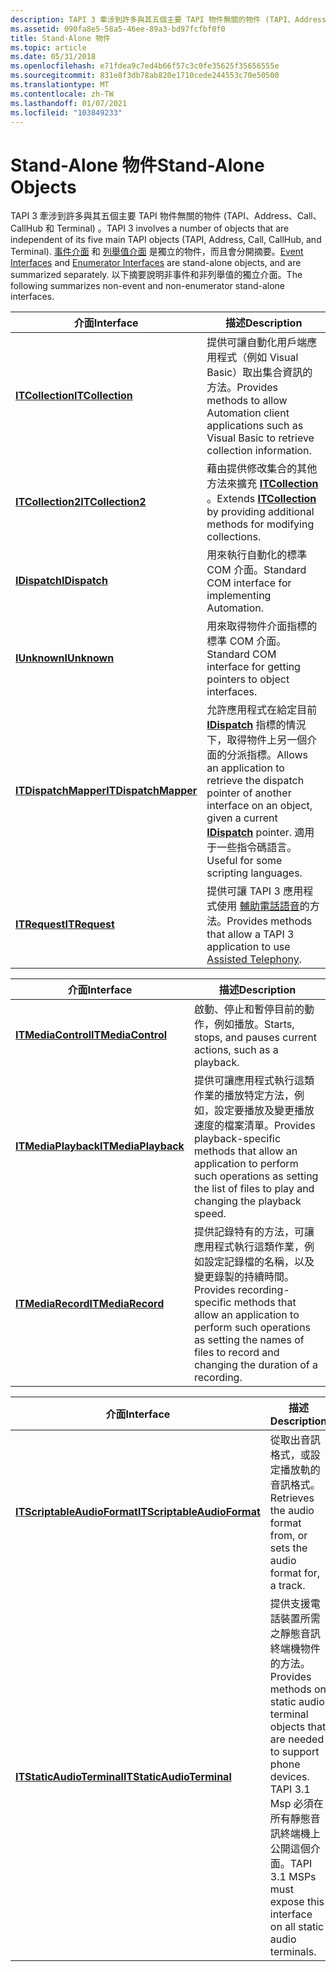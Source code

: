 ```yaml
---
description: TAPI 3 牽涉到許多與其五個主要 TAPI 物件無關的物件 (TAPI、Address、Call、CallHub 和 Terminal) 。
ms.assetid: 090fa8e5-58a5-46ee-89a3-bd97fcfbf0f0
title: Stand-Alone 物件
ms.topic: article
ms.date: 05/31/2018
ms.openlocfilehash: e71fdea9c7ed4b66f57c3c0fe35625f35656555e
ms.sourcegitcommit: 831e8f3db78ab820e1710cede244553c70e50500
ms.translationtype: MT
ms.contentlocale: zh-TW
ms.lasthandoff: 01/07/2021
ms.locfileid: "103849233"
---
```

# <a name="stand-alone-objects"></a><span data-ttu-id="73820-103">Stand-Alone 物件</span><span class="sxs-lookup"><span data-stu-id="73820-103">Stand-Alone Objects</span></span>

<span data-ttu-id="73820-104">TAPI 3 牽涉到許多與其五個主要 TAPI 物件無關的物件 (TAPI、Address、Call、CallHub 和 Terminal) 。</span><span class="sxs-lookup"><span data-stu-id="73820-104">TAPI 3 involves a number of objects that are independent of its five main TAPI objects (TAPI, Address, Call, CallHub, and Terminal).</span></span> <span data-ttu-id="73820-105">[事件介面](./event-interfaces.md) 和 [列舉值介面](enumerator-interfaces.md) 是獨立的物件，而且會分開摘要。</span><span class="sxs-lookup"><span data-stu-id="73820-105">[Event Interfaces](./event-interfaces.md) and [Enumerator Interfaces](enumerator-interfaces.md) are stand-alone objects, and are summarized separately.</span></span> <span data-ttu-id="73820-106">以下摘要說明非事件和非列舉值的獨立介面。</span><span class="sxs-lookup"><span data-stu-id="73820-106">The following summarizes non-event and non-enumerator stand-alone interfaces.</span></span>



| <span data-ttu-id="73820-107">介面</span><span class="sxs-lookup"><span data-stu-id="73820-107">Interface</span></span>                                             | <span data-ttu-id="73820-108">描述</span><span class="sxs-lookup"><span data-stu-id="73820-108">Description</span></span>                                                                                                                                                                                                   |
|-------------------------------------------------------|---------------------------------------------------------------------------------------------------------------------------------------------------------------------------------------------------------------|
| [<span data-ttu-id="73820-109">**ITCollection**</span><span class="sxs-lookup"><span data-stu-id="73820-109">**ITCollection**</span></span>](/windows/desktop/api/tapi3if/nn-tapi3if-itcollection)                  | <span data-ttu-id="73820-110">提供可讓自動化用戶端應用程式（例如 Visual Basic）取出集合資訊的方法。</span><span class="sxs-lookup"><span data-stu-id="73820-110">Provides methods to allow Automation client applications such as Visual Basic to retrieve collection information.</span></span>                                                                                             |
| [<span data-ttu-id="73820-111">**ITCollection2**</span><span class="sxs-lookup"><span data-stu-id="73820-111">**ITCollection2**</span></span>](/windows/desktop/api/Tapi3if/nn-tapi3if-itcollection2)                | <span data-ttu-id="73820-112">藉由提供修改集合的其他方法來擴充 [**ITCollection**](/windows/desktop/api/tapi3if/nn-tapi3if-itcollection) 。</span><span class="sxs-lookup"><span data-stu-id="73820-112">Extends [**ITCollection**](/windows/desktop/api/tapi3if/nn-tapi3if-itcollection) by providing additional methods for modifying collections.</span></span>                                                                                                       |
| [<span data-ttu-id="73820-113">**IDispatch**</span><span class="sxs-lookup"><span data-stu-id="73820-113">**IDispatch**</span></span>](/previous-versions/windows/desktop/automat/implementing-the-idispatch-interface) | <span data-ttu-id="73820-114">用來執行自動化的標準 COM 介面。</span><span class="sxs-lookup"><span data-stu-id="73820-114">Standard COM interface for implementing Automation.</span></span>                                                                                                                                                           |
| [<span data-ttu-id="73820-115">**IUnknown**</span><span class="sxs-lookup"><span data-stu-id="73820-115">**IUnknown**</span></span>](/windows/win32/api/unknwn/nn-unknwn-iunknown)                         | <span data-ttu-id="73820-116">用來取得物件介面指標的標準 COM 介面。</span><span class="sxs-lookup"><span data-stu-id="73820-116">Standard COM interface for getting pointers to object interfaces.</span></span>                                                                                                                                             |
| [<span data-ttu-id="73820-117">**ITDispatchMapper**</span><span class="sxs-lookup"><span data-stu-id="73820-117">**ITDispatchMapper**</span></span>](/windows/desktop/api/tapi3if/nn-tapi3if-itdispatchmapper)          | <span data-ttu-id="73820-118">允許應用程式在給定目前 [**IDispatch**](/previous-versions/windows/desktop/automat/implementing-the-idispatch-interface) 指標的情況下，取得物件上另一個介面的分派指標。</span><span class="sxs-lookup"><span data-stu-id="73820-118">Allows an application to retrieve the dispatch pointer of another interface on an object, given a current [**IDispatch**](/previous-versions/windows/desktop/automat/implementing-the-idispatch-interface) pointer.</span></span> <span data-ttu-id="73820-119">適用于一些指令碼語言。</span><span class="sxs-lookup"><span data-stu-id="73820-119">Useful for some scripting languages.</span></span> |
| [<span data-ttu-id="73820-120">**ITRequest**</span><span class="sxs-lookup"><span data-stu-id="73820-120">**ITRequest**</span></span>](/windows/desktop/api/tapi3if/nn-tapi3if-itrequest)                        | <span data-ttu-id="73820-121">提供可讓 TAPI 3 應用程式使用 [輔助電話語音](assisted-telephony-overview.md)的方法。</span><span class="sxs-lookup"><span data-stu-id="73820-121">Provides methods that allow a TAPI 3 application to use [Assisted Telephony](assisted-telephony-overview.md).</span></span>                                                                                                |



 



| <span data-ttu-id="73820-122">介面</span><span class="sxs-lookup"><span data-stu-id="73820-122">Interface</span></span>                                  | <span data-ttu-id="73820-123">描述</span><span class="sxs-lookup"><span data-stu-id="73820-123">Description</span></span>                                                                                                                                                                |
|--------------------------------------------|----------------------------------------------------------------------------------------------------------------------------------------------------------------------------|
| [<span data-ttu-id="73820-124">**ITMediaControl**</span><span class="sxs-lookup"><span data-stu-id="73820-124">**ITMediaControl**</span></span>](/windows/desktop/api/tapi3if/nn-tapi3if-itmediacontrol)   | <span data-ttu-id="73820-125">啟動、停止和暫停目前的動作，例如播放。</span><span class="sxs-lookup"><span data-stu-id="73820-125">Starts, stops, and pauses current actions, such as a playback.</span></span>                                                                                                             |
| [<span data-ttu-id="73820-126">**ITMediaPlayback**</span><span class="sxs-lookup"><span data-stu-id="73820-126">**ITMediaPlayback**</span></span>](/windows/desktop/api/tapi3if/nn-tapi3if-itmediaplayback) | <span data-ttu-id="73820-127">提供可讓應用程式執行這類作業的播放特定方法，例如，設定要播放及變更播放速度的檔案清單。</span><span class="sxs-lookup"><span data-stu-id="73820-127">Provides playback-specific methods that allow an application to perform such operations as setting the list of files to play and changing the playback speed.</span></span>              |
| [<span data-ttu-id="73820-128">**ITMediaRecord**</span><span class="sxs-lookup"><span data-stu-id="73820-128">**ITMediaRecord**</span></span>](/windows/desktop/api/tapi3if/nn-tapi3if-itmediarecord)     | <span data-ttu-id="73820-129">提供記錄特有的方法，可讓應用程式執行這類作業，例如設定記錄檔的名稱，以及變更錄製的持續時間。</span><span class="sxs-lookup"><span data-stu-id="73820-129">Provides recording-specific methods that allow an application to perform such operations as setting the names of files to record and changing the duration of a recording.</span></span> |



 



| <span data-ttu-id="73820-130">介面</span><span class="sxs-lookup"><span data-stu-id="73820-130">Interface</span></span>                                                  | <span data-ttu-id="73820-131">描述</span><span class="sxs-lookup"><span data-stu-id="73820-131">Description</span></span>                                                                                                                                                         |
|------------------------------------------------------------|---------------------------------------------------------------------------------------------------------------------------------------------------------------------|
| [<span data-ttu-id="73820-132">**ITScriptableAudioFormat**</span><span class="sxs-lookup"><span data-stu-id="73820-132">**ITScriptableAudioFormat**</span></span>](/windows/desktop/api/tapi3if/nn-tapi3if-itscriptableaudioformat) | <span data-ttu-id="73820-133">從取出音訊格式，或設定播放軌的音訊格式。</span><span class="sxs-lookup"><span data-stu-id="73820-133">Retrieves the audio format from, or sets the audio format for, a track.</span></span>                                                                                             |
| [<span data-ttu-id="73820-134">**ITStaticAudioTerminal**</span><span class="sxs-lookup"><span data-stu-id="73820-134">**ITStaticAudioTerminal**</span></span>](/windows/desktop/api/tapi3if/nn-tapi3if-itstaticaudioterminal)     | <span data-ttu-id="73820-135">提供支援電話裝置所需之靜態音訊終端機物件的方法。</span><span class="sxs-lookup"><span data-stu-id="73820-135">Provides methods on static audio terminal objects that are needed to support phone devices.</span></span> <span data-ttu-id="73820-136">TAPI 3.1 Msp 必須在所有靜態音訊終端機上公開這個介面。</span><span class="sxs-lookup"><span data-stu-id="73820-136">TAPI 3.1 MSPs must expose this interface on all static audio terminals.</span></span> |



 

 

 
